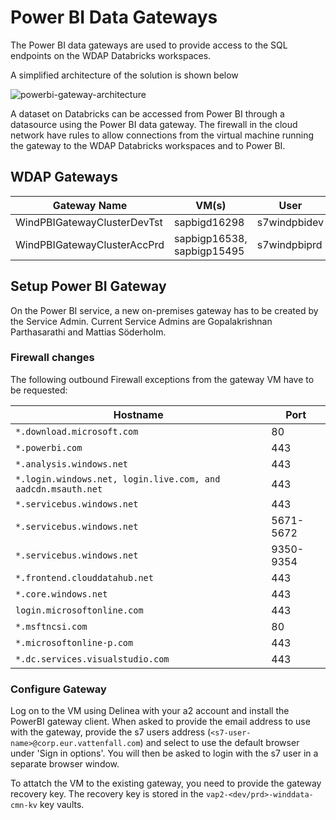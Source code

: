 # Power BI Data Gateways

The Power BI data gateways are used to provide access to the SQL endpoints on
the WDAP Databricks workspaces.

A simplified architecture of the solution is shown below

![powerbi-gateway-architecture](../.img/power-bi/gateway_architecture.drawio.png)

A dataset on Databricks can be accessed from Power BI through a datasource using
the Power BI data gateway. The firewall in the cloud network have rules to allow
connections from the virtual machine running the gateway to the WDAP Databricks
workspaces and to Power BI.

## WDAP Gateways

| Gateway Name | VM(s) | User |
| --- | --- | --- |
| WindPBIGatewayClusterDevTst | sapbigd16298 | s7windpbidev |
| WindPBIGatewayClusterAccPrd | sapbigp16538, sapbigp15495 | s7windpbiprd |

## Setup Power BI Gateway

On the Power BI service, a new on-premises gateway has to be created by the
Service Admin. Current Service Admins are Gopalakrishnan Parthasarathi and
Mattias Söderholm.

### Firewall changes

The following outbound Firewall exceptions from the gateway VM have to be
requested:

| Hostname | Port |
| --- | --- |
| `*.download.microsoft.com` | 80 |
| `*.powerbi.com` | 443 |
| `*.analysis.windows.net` | 443 |
| `*.login.windows.net, login.live.com, and aadcdn.msauth.net` | 443 |
| `*.servicebus.windows.net` | 443|
| `*.servicebus.windows.net` | 5671-5672 |
| `*.servicebus.windows.net` | 9350-9354 |
| `*.frontend.clouddatahub.net` | 443 |
| `*.core.windows.net` | 443 |
| `login.microsoftonline.com` | 443 |
| `*.msftncsi.com` | 80 |
| `*.microsoftonline-p.com` | 443 |
| `*.dc.services.visualstudio.com` | 443 |

### Configure Gateway

Log on to the VM using Delinea with your a2 account and install the PowerBI
gateway client. When asked to provide the email address to use with the gateway,
provide the s7 users address (`<s7-user-name>@corp.eur.vattenfall.com`) and
select to use the default browser under 'Sign in options'. You will then be
asked to login with the s7 user in a separate browser window.

To attatch the VM to the existing gateway, you need to provide the gateway
recovery key. The recovery key is stored in the `vap2-<dev/prd>-winddata-cmn-kv`
key vaults.
